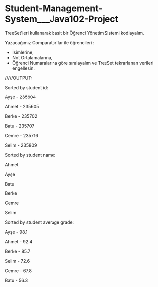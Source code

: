# Student-Management-System___Java102-Project
TreeSet'leri kullanarak basit bir Öğrenci Yönetim Sistemi kodlayalım.

Yazacağımız Comparator'lar ile öğrencileri :
* İsimlerine,
* Not Ortalamalarına, 
* Öğrenci Numaralarına göre sıralayalım ve TreeSet tekrarlanan verileri engellesin.

/////OUTPUT:

Sorted by student id:

Ayşe - 235604

Ahmet - 235605

Berke - 235702

Batu - 235707

Cemre - 235716

Selim - 235809

Sorted by student name:

Ahmet

Ayşe

Batu

Berke

Cemre

Selim

Sorted by student average grade:

Ayşe - 98.1

Ahmet - 92.4

Berke - 85.7

Selim - 72.6

Cemre - 67.8

Batu - 56.3
